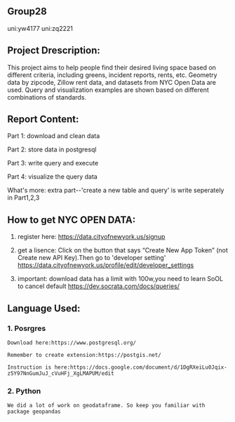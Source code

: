 ## Group28
 uni:yw4177
 uni:zq2221

## Project Drescription:
This project aims to help people find their desired living space based on different criteria, including greens, incident reports, rents, etc. Geometry data by zipcode, Zillow rent data, and datasets from NYC Open Data are used. Query and visualization examples are shown based on different combinations of standards.

## Report Content:
Part 1: download and clean data 

Part 2: store data in postgresql 

Part 3: write query and execute 

Part 4: visualize the query data

What's more: extra part--'create a new table and query' is write seperately in Part1,2,3 

 ## How to get NYC OPEN DATA:
 1. register here:
    https://data.cityofnewyork.us/signup
 
 2. get a lisence:
    Click on the button that says “Create New App Token” (not Create new API Key).Then go to 'developer setting'
    https://data.cityofnewyork.us/profile/edit/developer_settings
 3. important:
    download data has a limit with 100w,you need to learn SoOL to cancel default https://dev.socrata.com/docs/queries/
 ## Language Used:
 ### 1. Posrgres
    
    Download here:https://www.postgresql.org/

    Remember to create extension:https://postgis.net/
  
    Instruction is here:https://docs.google.com/document/d/1DgRXeiLu0Jqix-z5Y97NnGumJuJ_cVuHFj_XgLMAPUM/edit
 
 ### 2. Python

    We did a lot of work on geodataframe. So keep you familiar with package geopandas
  
